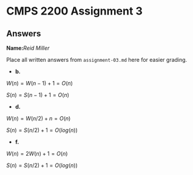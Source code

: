 # CMPS 2200 Assignment 3
## Answers

**Name:**_Reid Miller_


Place all written answers from `assignment-03.md` here for easier grading.






- **b.**

$W(n)=W(n-1)+1=O(n)$

$S(n)=S(n-1)+1=O(n)$



- **d.**

$W(n)=W(n/2)+n=O(n)$

$S(n)=S(n/2)+1=O(log(n))$



- **f.**

$W(n)=2W(n)+1=O(n)$

$S(n)=S(n/2)+1=O(log(n))$